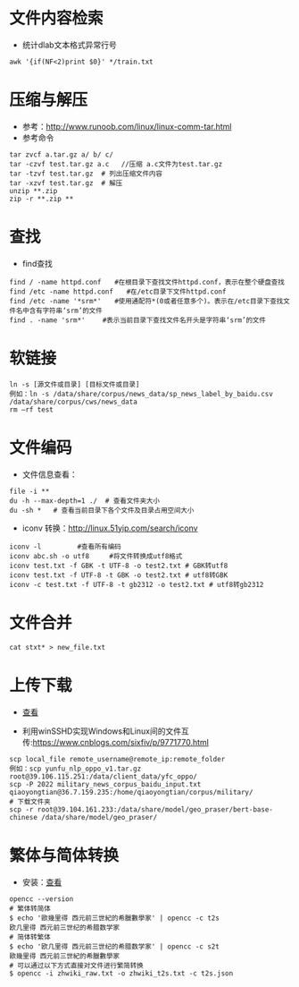 # 文件内容检索

- 统计dlab文本格式异常行号

~~~
awk '{if(NF<2)print $0}' */train.txt
~~~

# 压缩与解压

- 参考：http://www.runoob.com/linux/linux-comm-tar.html
- 参考命令

~~~
tar zvcf a.tar.gz a/ b/ c/
tar -czvf test.tar.gz a.c   //压缩 a.c文件为test.tar.gz
tar -tzvf test.tar.gz  # 列出压缩文件内容
tar -xzvf test.tar.gz  # 解压
unzip **.zip
zip -r **.zip **
~~~

# 查找

- find查找

~~~
find / -name httpd.conf　　#在根目录下查找文件httpd.conf，表示在整个硬盘查找
find /etc -name httpd.conf　　#在/etc目录下文件httpd.conf
find /etc -name '*srm*'　　#使用通配符*(0或者任意多个)。表示在/etc目录下查找文件名中含有字符串‘srm’的文件
find . -name 'srm*' 　　#表示当前目录下查找文件名开头是字符串‘srm’的文件
~~~

# 软链接

~~~
ln -s [源文件或目录] [目标文件或目录]
例如：ln -s /data/share/corpus/news_data/sp_news_label_by_baidu.csv /data/share/corpus/cws/news_data
rm –rf test
~~~


# 文件编码

- 文件信息查看：

~~~
file -i **
du -h --max-depth=1 ./  # 查看文件夹大小
du -sh *   # 查看当前目录下各个文件及目录占用空间大小
~~~

- iconv 转换：http://linux.51yip.com/search/iconv

~~~
iconv -l         #查看所有编码
iconv abc.sh -o utf8     #将文件转换成utf8格式
iconv test.txt -f GBK -t UTF-8 -o test2.txt # GBK转utf8
iconv test.txt -f UTF-8 -t GBK -o test2.txt # utf8转GBK
iconv -c test.txt -f UTF-8 -t gb2312 -o test2.txt # utf8转gb2312
~~~

# 文件合并

~~~
cat stxt* > new_file.txt
~~~

# 上传下载

- [查看](http://www.runoob.com/linux/linux-comm-scp.html)

- 利用winSSHD实现Windows和Linux间的文件互传:<https://www.cnblogs.com/sixfiv/p/9771770.html>

~~~
scp local_file remote_username@remote_ip:remote_folder
例如：scp yunfu_nlp_oppo_v1.tar.gz root@39.106.115.251:/data/client_data/yfc_oppo/
scp -P 2022 military_news_corpus_baidu_input.txt qiaoyongtian@36.7.159.235:/home/qiaoyongtian/corpus/military/
# 下载文件夹
scp -r root@39.104.161.233:/data/share/model/geo_praser/bert-base-chinese /data/share/model/geo_praser/
~~~

# 繁体与简体转换

- 安装：[查看](https://segmentfault.com/a/1190000010122544)

~~~
opencc --version
# 繁体转简体
$ echo '歐幾里得 西元前三世紀的希臘數學家' | opencc -c t2s
欧几里得 西元前三世纪的希腊数学家
# 简体转繁体
$ echo '欧几里得 西元前三世纪的希腊数学家' | opencc -c s2t
歐幾里得 西元前三世紀的希臘數學家
# 可以通过以下方式直接对文件进行繁简转换
$ opencc -i zhwiki_raw.txt -o zhwiki_t2s.txt -c t2s.json
~~~